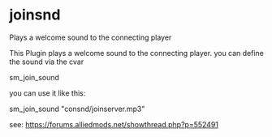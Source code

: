 # joinsnd
Plays a welcome sound to the connecting player


This Plugin plays a welcome sound to the connecting player.
you can define the sound via the cvar

sm_join_sound

you can use it like this:

sm_join_sound "consnd/joinserver.mp3"

see: https://forums.alliedmods.net/showthread.php?p=552491

